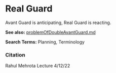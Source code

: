 # Real Guard

Avant Guard is anticipating, Real Guard is reacting. 

**See also:** [problemOfDoubleAvantGuard.md](problemOfDoubleAvantGuard.md)

**Search Terms:** Planning, Terminology

### Citation
Rahul Mehrota Lecture 4/12/22


